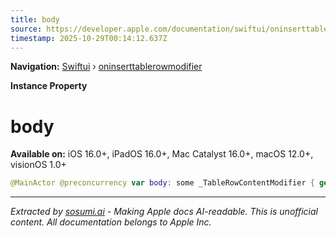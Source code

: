```yaml
---
title: body
source: https://developer.apple.com/documentation/swiftui/oninserttablerowmodifier/body-swift.property
timestamp: 2025-10-29T00:14:12.637Z
---
```


**Navigation:** [Swiftui](/documentation/swiftui) › [oninserttablerowmodifier](/documentation/swiftui/oninserttablerowmodifier)

**Instance Property**

# body

**Available on:** iOS 16.0+, iPadOS 16.0+, Mac Catalyst 16.0+, macOS 12.0+, visionOS 1.0+

```swift
@MainActor @preconcurrency var body: some _TableRowContentModifier { get }
```

---

*Extracted by [sosumi.ai](https://sosumi.ai) - Making Apple docs AI-readable.*
*This is unofficial content. All documentation belongs to Apple Inc.*
